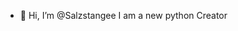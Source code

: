 - 👋 Hi, I’m @Salzstangee
I am a new python Creator

<!---
Salzstangee/Salzstangee is a ✨ special ✨ repository because its `README.md` (this file) appears on your GitHub profile.
You can click the Preview link to take a look at your changes.
--->
